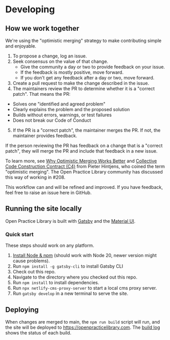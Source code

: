 # Developing

## How we work together

We're using the "optimistic merging" strategy to make contributing simple and enjoyable.

1. To propose a change, log an issue.
2. Seek consensus on the value of that change.
   - Give the community a day or two to provide feedback on your issue.
   - If the feedback is mostly positive, move forward.
   - If you don't get any feedback after a day or two, move forward.
3. Create a pull request to make the change described in the issue.
4. The maintainers review the PR to determine whether it is a "correct patch". That means the PR:
  - Solves one "identified and agreed problem"
  - Clearly explains the problem and the proposed solution
  - Builds without errors, warnings, or test failures
  - Does not break our Code of Conduct  
5. If the PR is a "correct patch", the maintainer merges the PR. If not, the maintainer provides feedback.

If the person reviewing the PR has feedback on a change that is a "correct patch", they will merge the PR and include that feedback in a new issue.

To learn more, see [Why Optimistic Merging Works Better](http://hintjens.com/blog:106) and [Collective Code Construction Contract (C4)](https://rfc.zeromq.org/spec:42/C4/) from Pieter Hintjens, who coined the term "optimistic merging". The Open Practice Library community has discussed this way of working in #208.

This workflow can and will be refined and improved. If you have feedback, feel free to raise an issue here in GitHub.

## Running the site locally
Open Practice Library is built with [Gatsby](https://gatsbyjs.org/) and the [Material UI](https://material-ui.com/).

### Quick start
These steps should work on any platform.

1. [Install Node & npm](https://nodejs.org/en/download/) (should work with Node 20, newer version might cause problems).
2. Run `npm install -g gatsby-cli` to install Gatsby CLI
3. Check out this repo.
4. Navigate to the directory where you checked out this repo.
5. Run `npm install` to install dependencies.
6. Run `npx netlify-cms-proxy-server` to start a local cms proxy server.
7. Run `gatsby develop` in a new terminal to serve the site.

## Deploying

When changes are merged to main, the `npm run build` script will run, and the site will be deployed to https://openpracticelibrary.com. The [build log](https://app.netlify.com/sites/openpracticelibrary/deploys?filter=main) shows the status of each build.
